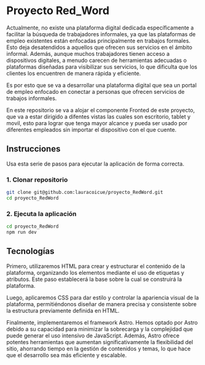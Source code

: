 # Proyecto Red_Word

Actualmente, no existe una plataforma digital dedicada específicamente a facilitar la búsqueda de trabajadores informales, ya que las plataformas de empleo existentes están enfocadas principalmente en trabajos formales. Esto deja desatendidos a aquellos que ofrecen sus servicios en el ámbito informal. Además, aunque muchos trabajadores tienen acceso a dispositivos digitales, a menudo carecen de herramientas adecuadas o plataformas diseñadas para visibilizar sus servicios, lo que dificulta que los clientes los encuentren de manera rápida y eficiente.

Es por esto que se va a desarrollar una plataforma digital que sea un portal de empleo enfocado en conectar a personas que ofrecen servicios de trabajos informales. 

En este repositorio se va a alojar el componente Fronted de este proyecto, que va a estar dirigido a difentes vistas las cuales son escritorio, tablet y movil, esto para lograr que tenga mayor alcance y pueda ser usado por diferentes empleados sin importar el dispositivo con el que cuente.


## Instrucciones

Usa esta serie de pasos para ejecutar la aplicación de forma correcta.

### 1. Clonar repositorio
```sh
git clone git@github.com:lauracoicue/proyecto_RedWord.git
cd proyecto_RedWord
```

### 2. Ejecuta la aplicación
```sh
cd proyecto_RedWord
npm run dev
```

## Tecnologías

Primero, utilizaremos HTML para crear y estructurar el contenido de la plataforma, organizando los elementos mediante el uso de etiquetas y atributos. Este paso establecerá la base sobre la cual se construirá la plataforma.

Luego, aplicaremos CSS para dar estilo y controlar la apariencia visual de la plataforma, permitiéndonos diseñar de manera precisa y consistente sobre la estructura previamente definida en HTML.

Finalmente, implementaremos el framework Astro. Hemos optado por Astro debido a su capacidad para minimizar la sobrecarga y la complejidad que puede generar el uso intensivo de JavaScript. Además, Astro ofrece potentes herramientas que aumentan significativamente la flexibilidad del sitio, ahorrando tiempo en la gestión de contenidos y temas, lo que hace que el desarrollo sea más eficiente y escalable.



